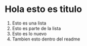 # Hola esto es titulo
1. Esto es una lista
2. Esto es parte de la lista
3. Esto es lo nuevo
4. Tambien esto dentro del readme